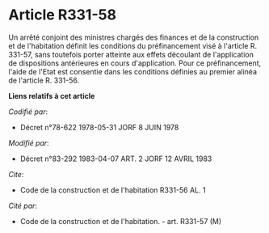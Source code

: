 # Article R331-58

Un arrêté conjoint des ministres chargés des finances et de la construction et de l'habitation définit les conditions du
préfinancement visé à l'article R. 331-57, sans toutefois porter atteinte aux effets découlant de l'application de
dispositions antérieures en cours d'application. Pour ce préfinancement, l'aide de l'Etat est consentie dans les conditions
définies au premier alinéa de l'article R. 331-56.

**Liens relatifs à cet article**

_Codifié par_:

  - Décret n°78-622 1978-05-31 JORF 8 JUIN 1978

_Modifié par_:

  - Décret n°83-292 1983-04-07 ART. 2 JORF 12 AVRIL 1983

_Cite_:

  - Code de la construction et de l'habitation R331-56 AL. 1

_Cité par_:

  - Code de la construction et de l'habitation. - art. R331-57 (M)
